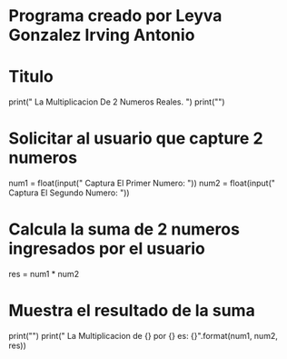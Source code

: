 # Programa creado por Leyva Gonzalez Irving Antonio
# Titulo
print(" La Multiplicacion De 2 Numeros Reales. ")
print("")

# Solicitar al usuario que capture 2 numeros 
num1 = float(input(" Captura El Primer Numero: "))
num2 = float(input(" Captura El Segundo Numero: "))

# Calcula la suma de 2 numeros ingresados por el usuario
res = num1 * num2

# Muestra el resultado de la suma
print("")
print(" La Multiplicacion de {} por {} es: {}".format(num1, num2, res))